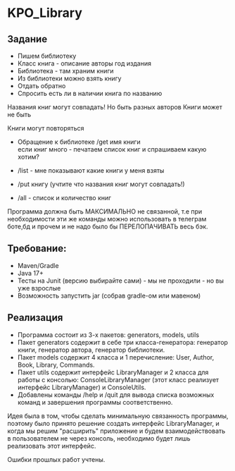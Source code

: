 
# KPO_Library

## Задание
- Пишем библиотеку  
- Класс книга - описание авторы год издания  
- Библиотека - там храним книги  
- Из библиотеки можно взять книгу  
- Отдать обратно  
- Спросить есть ли в наличии книга по названию  

Названия книг могут совпадать!  Но быть разных авторов
Книги может не быть  

Книги могут повторяться

- Обращение к библиотеке /get имя книги  
    если книг много  - печатаем список книг и спрашиваем какую хотим?
- /list - мне показывают какие книги у меня взяты  

- /put книгу (учтите что названия книг могут совпадать!)  

- /all - список и количество книг

Программа должна быть МАКСИМАЛЬНО не связанной, т.е при необходимости эти же команды можно использовать в телеграм боте,бд и прочем и не надо было бы ПЕРЕЛОПАЧИВАТЬ весь бэк.

## Требование:
- Maven/Gradle
- Java 17+
- Тесты на Junit (версию выбирайте сами) - мы не проходили - но     вы уже взрослые 
- Возможность запустить jar (собрав gradle-ом или мавеном)

## Реализация 
- Программа состоит из 3-х пакетов: generators, models, utils
- Пакет generators содержит в себе три класса-генератора: генератор книги, генератор автора, генератор библиотеки.
- Пакет models содержит 4 класса и 1 перечисление: User, Author, Book, Library, Commands.
- Пакет utils содержит интерфейс LibraryManager и 2 класса для работы с консолью: ConsoleLibraryManager (этот класс реализует интерфейс LibraryManager) и ConsoleUtils.
- Добавлены команды /help и /quit для вывода списка возможных команд и завершения программы соответственно.

Идея была в том, чтобы сделать минимальную связанность программы, поэтому было принято решение создать интерфейс LibraryManager, и когда мы решим "расширить" приложение и будем взаимодействовать в пользователем не через консоль, необходимо будет лишь реализовать этот интерфейс. 

Ошибки прошлых работ учтены.

